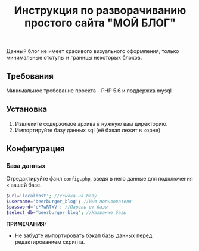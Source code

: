 <p align="center">
    <h1 align="center">Инструкция по разворачиванию простого сайта "МОЙ БЛОГ"</h1>
    <br>
</p>
Данный блог не имеет красивого визуального оформления, только минимальные отступы и границы некоторых блоков.

Требования
------------

Минимальное требование проекта - PHP 5.6 и поддержка mysql


Установка
------------

1. Извлеките содержимое архива в нужную вам директорию.
2. Импортируйте базу данных sql (её бэкап лежит в корне)



Конфигурация
-------------

### База данных

Отредактируйте фаил `config.php`, введя в него данные для подключения к вашей базе.

```php
$url='localhost'; //ссылка на базу
$username='beerburger_blog'; //Имя пользователя
$password='c*7wRTxV'; //Пароль от базы
$select_db='beerburger_blog'; //Название базы
```

**ПРИМЕЧАНИЯ:**
- Не забудте импортировать бэкап базы данных перед редактированием скрипта.
